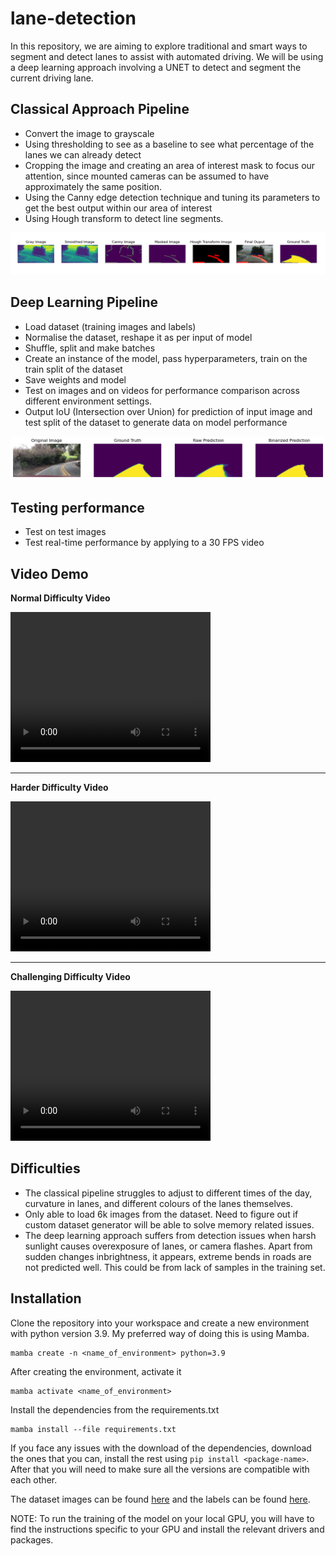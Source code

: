 # lane-detection

In this repository, we are aiming to explore traditional and smart ways to segment and detect lanes to assist with automated driving. We will be using a deep learning approach involving a UNET to detect and segment the current driving lane.

## Classical Approach Pipeline
* Convert the image to grayscale
* Using thresholding to see as a baseline to see what percentage of the lanes we can already detect
* Cropping the image and creating an area of interest mask to focus our attention, since mounted cameras can be assumed to have approximately the same position.
* Using the Canny edge detection technique and tuning its parameters to get the best output within our area of interest
* Using Hough transform to detect line segments.

![Outputs of all steps of the classical approach](images/classical_pipeline.png "Output from classical pipeline")

## Deep Learning Pipeline
* Load dataset (training images and labels)
* Normalise the dataset, reshape it as per input of model
* Shuffle, split and make batches
* Create an instance of the model, pass hyperparameters, train on the train split of the dataset
* Save weights and model
* Test on images and on videos for performance comparison across different environment settings. 
* Output IoU (Intersection over Union) for prediction of input image and test split of the dataset to generate data on model performance

![Prediction of the deep learning approach](images/unet_predictions.png "Output from deep learning pipeline")

## Testing performance
* Test on test images
* Test real-time performance by applying to a 30 FPS video

## Video Demo

<b>Normal Difficulty Video </b>

<video width="320" height="240" controls>
  <source src="tests/normal_video_predicted.mp4" type="video/mp4">
</video>

<hr>

<b> Harder Difficulty Video </b>

<video width="320" height="240" controls>
  <source src="tests/challenge_video_predicted.mp4" type="video/mp4">
</video>

<hr>

<b> Challenging Difficulty Video </b>

<video width="320" height="240" controls>
  <source src="tests/harder_challenge_predicted.mp4" type="video/mp4">
</video>


## Difficulties
* The classical pipeline struggles to adjust to different times of the day, curvature in lanes, and different colours of the lanes themselves.
* Only able to load 6k images from the dataset. Need to figure out if custom dataset generator will be able to solve memory related issues.
* The deep learning approach suffers from detection issues when harsh sunlight causes overexposure of lanes, or camera flashes. Apart from sudden changes inbrightness, it appears, extreme bends in roads are not predicted well. This could be from lack of samples in the training set. 

## Installation

Clone the repository into your workspace and create a new environment with python version 3.9. My preferred way of doing this is using Mamba.

```
mamba create -n <name_of_environment> python=3.9
```

After creating the environment, activate it

```
mamba activate <name_of_environment>
```

Install the dependencies from the requirements.txt
```
mamba install --file requirements.txt
```

If you face any issues with the download of the dependencies, download the ones that you can, install the rest using `pip install <package-name>`. After that you will need to make sure all the versions are compatible with each other.

The dataset images can be found [here](https://www.dropbox.com/s/rrh8lrdclzlnxzv/full_CNN_train.p?dl=0) and the labels can be found [here](https://www.dropbox.com/s/ak850zqqfy6ily0/full_CNN_labels.p?dl=0).

NOTE: To run the training of the model on your local GPU, you will have to find the instructions specific to your GPU and install the relevant drivers and packages.